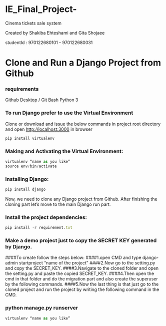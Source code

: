 # IE_Final_Project- 
Cinema tickets sale system

Created by Shakiba Ehteshami and Gita Shojaee

studentId : 970122680101 - 970122680031

# Clone and Run a Django Project from Github
### requirements
Github Desktop / Git Bash
Python 3

### To run Django prefer to use the Virtual Environment
Clone or download and issue the below commands in project root directory and open [http://localhost:3000](http://localhost:3000) in browser
```javascript
pip install virtualenv
```
### Making and Activating the Virtual Environment:
```javascript
virtualenv “name as you like”
source env/bin/activate
```
### Installing Django:
```javascript
pip install django
```
Now, we need to clone any Django project from Github.
After finishing the cloning part let’s move to the main Django run part.
### Install the project dependencies:
```javascript
pip install -r requirement.txt
```
### Make a demo project just to copy the SECRET KEY generated by Django.
####To create follow the steps below:
####1.open CMD and type django-admin startproject “name of the project”
####2.Now go to the setting.py and copy the SECRET_KEY.
####3.Navigate to the cloned folder and open the setting.py and paste the copied SECRET_KEY.
####4.Then open the cmd in that folder and do the migration part and also create the superuser by the following commands.
####5.Now the last thing is that just go to the cloned project and run the project by writing the following command in the CMD.

### python manage.py runserver 
```javascript
virtualenv “name as you like”
```
